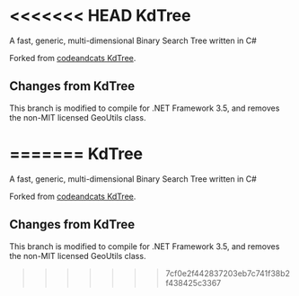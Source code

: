 <<<<<<< HEAD
KdTree
======

A fast, generic, multi-dimensional Binary Search Tree written in C#

Forked from [codeandcats KdTree](https://github.com/codeandcats/KdTree).

## Changes from KdTree

This branch is modified to compile for .NET Framework 3.5, and removes the non-MIT licensed GeoUtils class.

=======
KdTree
======

A fast, generic, multi-dimensional Binary Search Tree written in C#

Forked from [codeandcats KdTree](https://github.com/codeandcats/KdTree).

## Changes from KdTree

This branch is modified to compile for .NET Framework 3.5, and removes the non-MIT licensed GeoUtils class.

>>>>>>> 7cf0e2f442837203eb7c741f38b2f438425c3367

